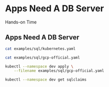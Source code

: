 <!-- .slide: class="center dark" -->
<!-- .slide: data-background="../img/background/hands-on.jpg" -->
# Apps Need A DB Server

<div class="label">Hands-on Time</div>


## Apps Need A DB Server

```bash
cat examples/sql/kubernetes.yaml

cat examples/sql/gcp-official.yaml

kubectl --namespace dev apply \
    --filename examples/sql/gcp-official.yaml

kubectl --namespace dev get sqlclaims
```
